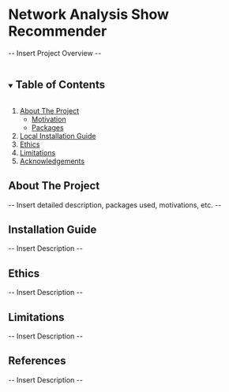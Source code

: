 # Network Analysis Show Recommender
-- Insert Project Overview --

<!-- TABLE OF CONTENTS -->
<details open="open">
  <summary><h2 style="display: inline-block">Table of Contents</h2></summary>
  <ol>
    <li>
      <a href="#about-the-project">About The Project</a>
      <ul>
        <li><a href="#motivation">Motivation</a></li>
        <li><a href="#packages">Packages</a></li>
      </ul>
    </li>
    <li><a href="#getting-started">Local Installation Guide</a></li>
    <li><a href="#Ethics">Ethics</a></li>
    <li><a href="#Limitations">Limitations</a></li>
    <li><a href="#acknowledgements">Acknowledgements</a></li>
  </ol>
</details>

<!-- ABOUT THE PROJECT -->
## About The Project
-- Insert detailed description, packages used, motivations, etc. --

<!-- INSTALLATION GUIDE -->
## Installation Guide
-- Insert Description --

<!-- ETHICS -->
## Ethics 
-- Insert Description --

<!-- LIMITATIONS -->
## Limitations
-- Insert Description --

<!-- REFERENCES -->
## References
-- Insert Description --